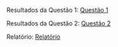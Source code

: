 Resultados da Questão 1: [Questão 1](https://github.com/Leyberson/ProjetoIA/tree/Quest%C3%A3o_1)

Resultados da Questão 2: [Questão 2](https://github.com/Leyberson/ProjetoIA/tree/Quest%C3%A3o_2)

Relatório: [Relatório](https://github.com/Leyberson/ProjetoIA/tree/Relat%C3%B3rio)